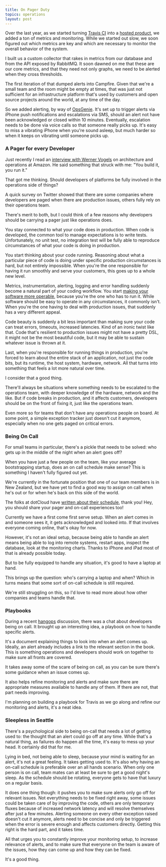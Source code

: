 ```yaml
---
title: On Pager Duty
topics: operations
layout: post
---
```

Over the last year, as we started turning [Travis CI](http://travis-ci.org) into
a [hosted product](http://travis-ci.com), we added a ton of metrics and
monitoring.  While we started out slow, we soon figured out which metrics are
key and which are necessary to monitor the overall behavior of the system.

I built us a custom collector that rakes in metrics from our database and from
the API exposed by RabbitMQ. It soon dawned on me that these are our core
metrics, and that they need not only graphs, we need to be alerted when they
cross thresholds.

The first iteration of that dumped alerts into Campfire. Given that we're a
small team and the room might be empty at times, that was just not sufficient
for an infrastructure platform that's used by customers and open source projects
around the world, at any time of the day.

So we added alerting, by way of [OpsGenie](http://opsgenie.com). It's set up to
trigger alerts via iPhone push notifications and escalations via SMS, should an
alert not have been acknowledged or closed within 10 minutes. Eventually,
escalation needs to be done via voice calls so that someone really picks up.
It's easy to miss a vibrating iPhone when you're sound asleep, but much harder
so when it keeps on vibrating until someone picks up.

### A Pager for every Developer

Just recently I read an [interview with Werner
Vogels](http://queue.acm.org/detail.cfm?id=1142065) on architecture and
operations at Amazon. He said something that struck with me: "You build it, you
run it."

That got me thinking. Should developers of platforms be fully involved in the
operations side of things?

A quick survey on Twitter showed that there are some companies where developers
are paged when there are production issues, others fully rely on their
operations team.

There's merit to both, but I could think of a few reasons why developers should
be carrying a pager just like operations does.

You stay connected to what your code does in production. When code is developed,
the common tool to manage expectations is to write tests. Unfortunately, no unit
test, no integration test will be fully able to reproduce circumstances of what
your code is doing in production.

You start thinking about your code running. Reasoning about what a particular
piece of code is doing under specific production circumstances is hard, but not
entirely impossible. When you're the one responsible for having it run smoothly
and serve your customers, this goes up to a whole new level.

Metrics, instrumentation, alerting, logging and error handling suddenly become a
natural part of your coding workflow. You start [making your software more
operable](http://omniti.com/seeds/instrumentation-and-observability), because you're the one who has to run it. While software should be
easy to operate in any circumstances, it commonly isn't. When you're the one
having to deal with production issues, that suddenly has a very different
appeal.

Code beauty is suddenly a bit less important than making sure your code can
treat errors, timeouts, increased latencies. Kind of an ironic twist like that.
Code that's resilient to production issues might not have a pretty DSL, it might
not be the most beautiful code, but it may be able to sustain whatever issue is
thrown at it.

Last, when you're responsible for running things in production, you're forced to
learn about the entire stack of an application, not just the code bits, but its
runtime, the host system, hardware, network. All that turns into something that
feels a lot more natural over time.

I consider that a good thing.

There'll always be situations where something needs to be escalated to the
operations team, with deeper knowledge of the hardware, network and the like.
But if code breaks in production, and it affects customers, developers should be
on the front of fixing it, just like the operations team.

Even more so for teams that don't have any operations people on board. At some
point, a simple exception tracker just doesn't cut it anymore, especially when
no one gets paged on critical errors.

### Being On Call

For small teams in particular, there's a pickle that needs to be solved: who
gets up in the middle of the night when an alert goes off?

When you have just a few people on the team, like your average bootstrapping
startup, does an on call schedule make sense? This is something I haven't fully
figured out yet.

We're currently in the fortunate position that one of our team members is in New
Zealand, but we have yet to find a good way to assign on call when he's out or
for when he's back on this side of the world.

The folks at dotCloud have [written about their
schedule](http://blog.dotcloud.com/organizing-a-24x7-bullet-proof-on-call-rotati),
thank you! Hey, you should share your pager and on-call experiences too!

Currently we have a first come first serve setup. When an alert comes in and
someone sees it, it gets acknowledged and looked into. If that involves everyone
coming online, that's okay for now.

However, it's not an ideal setup, because being able to handle an alert means
being able to log into remote systems, restart apps, inspect the database, look
at the monitoring charts. Thanks to iPhone and iPad most of that is already
possible today.

But to be fully equipped to handle any situation, it's good to have a laptop at
hand.

This brings up the question: who's carrying a laptop and when? Which in turns
means that some sort of on-call schedule is still required.

We're still struggling on this, so I'd love to read more about how other
companies and teams handle that.

### Playbooks

During a recent [hangops](http://hangops.com) discussion, there was a chat about
developers being on call.  It brought up an interesting idea, a playbook on how
to handle specific alerts.

It's a document explaining things to look into when an alert comes up. Ideally,
an alert already includes a link to the relevant section in the book. This is
something operations and developers should work on together to make sure all
fronts are covered.

It takes away some of the scare of being on call, as you can be sure there's
some guidance when an issue comes up.

It also helps refine monitoring and alerts and make sure there are appropriate
measures available to handle any of them. If there are not, that part needs
improving.

I'm planning on building a playbook for Travis as we go along and refine our
monitoring and alerts, it's a neat idea.

### Sleepless in Seattle

There's a psychological side to being on-call that needs a lot of getting used
to: the thought that an alert could go off at any time. While that's a natural
thing, as failures do happen all the time, it's easy to mess up your head. It
certainly did that for me.

Lying in bed, not being able to sleep, because your mind is waiting for an
alert, it's not a great feeling. It takes getting used to. It's also why having
an on-call schedule is preferable over an all hands scenario. When only one
person is on call, team mates can at least be sure to get a good night's sleep.
As the schedule should be rotating, everyone gets to have that luxury on a
regular basis.

It does one thing though: it pushes you to make sure alerts only go off for
relevant issues. Not everything needs to be fixed right away, some issues could
be taken care of by improving the code, others are only temporary fluxes because
of increased network latency and will resolve themselves after just a few
minutes. Alerting someone on every other exception raised doesn't cut it
anymore, alerts need to be concise and only be triggered when the error is
severe enough and affects customers directly. Getting this right is the hard
part, and it takes time.

All that urges you to constantly improve your monitoring setup, to increase
relevance of alerts, and to make sure that everyone on the team is aware of the
issues, how they can come up and how they can be fixed.

It's a good thing.
